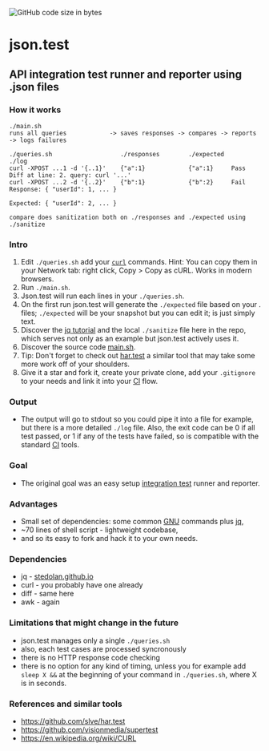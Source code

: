 ![GitHub code size in bytes](https://img.shields.io/badge/LOC-73-brightgreen.svg)
# json.test
## API integration test runner and reporter using .json files

### How it works
```
./main.sh
runs all queries            -> saves responses -> compares -> reports -> logs failures

./queries.sh                   ./responses        ./expected             ./log
curl -XPOST ...1 -d '{..1}'    {"a":1}            {"a":1}     Pass       Diff at line: 2. query: curl '...'
curl -XPOST ...2 -d '{..2}'    {"b":1}            {"b":2}     Fail       Response: { "userId": 1, ... }
                                                                         Expected: { "userId": 2, ... }

compare does sanitization both on ./responses and ./expected using ./sanitize
```

### Intro
1. Edit `./queries.sh` add your [`curl`](https://en.wikipedia.org/wiki/CURL) commands.
Hint: You can copy them in your Network tab: right click, Copy > Copy as cURL. Works in modern browsers.
2. Run `./main.sh`.
3. Json.test will run each lines in your `./queries.sh`.
4. On the first run json.test will generate the `./expected` file based on your . files; `./expected` will be your snapshot but you can edit it; is just simply text.
5. Discover the [jq tutorial](https://stedolan.github.io/jq/tutorial/) and the local `./sanitize` file here in the repo, which serves not only as an example but json.test actively uses it.
6. Discover the source code [main.sh](https://github.com/slve/json.test/blob/master/main.sh).
7. Tip: Don't forget to check out [har.test](https://github.com/slve/har.test) a similar tool that may take some more work off of your shoulders.
8. Give it a star and fork it, create your private clone, add your `.gitignore` to your needs and link it into your [CI](https://en.wikipedia.org/wiki/Continuous_integration) flow.

### Output
* The output will go to stdout so you could pipe it into a file for example, but there is a more detailed `./log` file. Also, the exit code can be 0 if all test passed, or 1 if any of the tests have failed, so is compatible with the standard [CI](https://en.wikipedia.org/wiki/Continuous_integration) tools.

### Goal
* The original goal was an easy setup [integration test](https://en.wikipedia.org/wiki/Integration_testing) runner and reporter.

### Advantages
* Small set of dependencies: some common [GNU](https://www.gnu.org/) commands plus [jq](https://stedolan.github.io/jq/),
* ~70 lines of shell script - lightweight codebase,
* and so its easy to fork and hack it to your own needs.

### Dependencies
* jq - [stedolan.github.io](https://stedolan.github.io/jq/)
* curl - you probably have one already
* diff - same here
* awk - again

### Limitations that might change in the future
* json.test manages only a single `./queries.sh`
* also, each test cases are processed syncronously
* there is no HTTP response code checking
* there is no option for any kind of timing, unless you for example add `sleep X &&` at the beginning of your command in `./queries.sh`, where X is in seconds.

### References and similar tools
* https://github.com/slve/har.test
* https://github.com/visionmedia/supertest
* https://en.wikipedia.org/wiki/CURL
